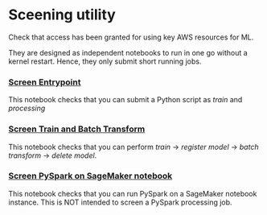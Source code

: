 # Sceening utility

Check that access has been granted for using key AWS resources for ML.

They are designed as independent notebooks to run in one go without a kernel restart.  Hence, they only submit short running jobs.

### [Screen Entrypoint](./screen-entrypoint.ipynb)

This notebook checks that you can submit a Python script as *train* and *processing*

### [Screen Train and Batch Transform](./screen-train-bt.ipynb)

This notebook checks that you can perform *train* -> *register model* -> *batch transform* -> *delete model*.

### [Screen PySpark on SageMaker notebook](./screen-pyspark-smnb.ipynb)

This notebook checks that you can run PySpark on a SageMaker notebook instance. This is NOT intended to screen a PySpark processing job.
